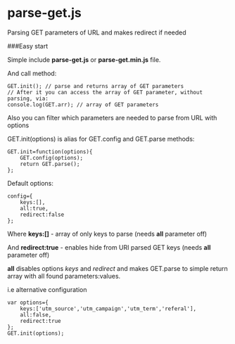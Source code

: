 # parse-get.js

Parsing GET parameters of URL and makes redirect if needed

###Easy start

Simple include
**parse-get.js** or **parse-get.min.js** file.

And call method:
```
GET.init(); // parse and returns array of GET parameters
// After it you can access the array of GET parameter, without parsing, via:
console.log(GET.arr); // array of GET parameters
```

Also you can filter which parameters are needed to parse from URL with options

GET.init(options) is alias for GET.config and GET.parse methods:
```
GET.init=function(options){
    GET.config(options);
    return GET.parse();
};
```

Default options:
```
config={
    keys:[],
    all:true,
    redirect:false
};
```

Where **keys:[]** - array of only keys to parse (needs **all** parameter off)

And **redirect:true** - enables hide from URI parsed GET keys  (needs **all** parameter off)

**all** disables options *keys* and *redirect* and makes GET.parse to simple return array with all found parameters:values.

i.e alternative configuration
```
var options={
    keys:['utm_source','utm_campaign','utm_term','referal'],
    all:false,
    redirect:true
};
GET.init(options);
```

